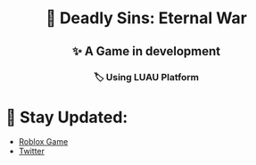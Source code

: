 <h1 align="center">📍 Deadly Sins: Eternal War</h1>
<h2 align="center">✨ A Game in development</h2>
<h3 align="center">🏷️ Using LUAU Platform</h3>

# 👋 Stay Updated:
* [Roblox Game](https://www.roblox.com/games/12100085828/Deadly-Sins-Eternal-War)
* [Twitter](https://twitter.com/war84130)
